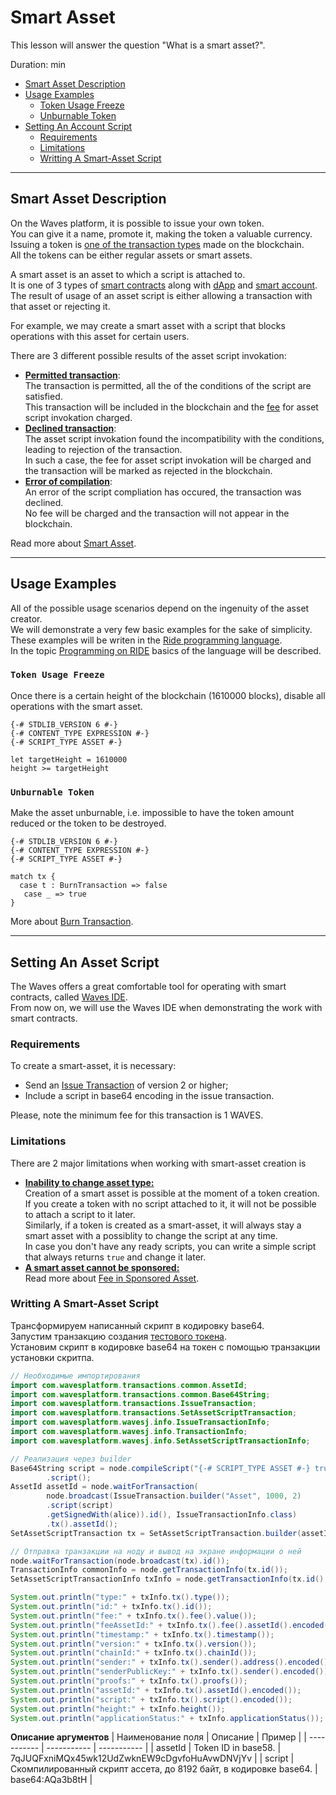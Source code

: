 # Smart Asset #

This lesson will answer the question "What is a smart asset?".

Duration: <span></span> min

 - [Smart Asset Description](#smart-asset-description)
 - [Usage Examples](#usage-example)
   - [Token Usage Freeze](#token-usage-freeze)
   - [Unburnable Token](#unburnable-token)
 - [Setting An Account Script](#setting-an-account-script)
   - [Requirements](#requirements)
   - [Limitations](#limitations)
   - [Writting A Smart-Asset Script](#writting-a-smart-asset-script)

--- 

## Smart Asset Description ##

On the Waves platform, it is possible to issue your own token.<br>
You can give it a name, promote it, making the token a valuable currency.<br>
Issuing a token is [one of the transaction types](#referencetotokenizationblockchainchapter) made on the blockchain.<br>
All the tokens can be either regular assets or smart assets.<br>

A smart asset is an asset to which a script is attached to.<br>
It is one of 3 types of [smart contracts](https://docs.waves.tech/en/building-apps/smart-contracts/waves-smart-contracts-overview) along with [dApp]() and [smart account]().<br>
The result of usage of an asset script is either allowing a transaction with that asset or rejecting it.<br>

For example, we may create a smart asset with a script that blocks operations with this asset for certain users.<br>

There are 3 different possible results of the asset script invokation:

- **<ins>Permitted transaction</ins>**:<br>
  The transaction is permitted, all the of the conditions of the script are satisfied.<br>
  This transaction will be included in the blockchain and the [fee](https://docs.waves.tech/en/building-apps/smart-contracts/what-is-smart-asset#smart-asset-fees) for asset script invokation charged.
- **<ins>Declined transaction</ins>**:<br>
  The asset script invokation found the incompatibility with the conditions, leading to rejection of the transaction.<br>
  In such a case, the fee for asset script invokation will be charged and the transaction will be marked as rejected in the blockchain.
- **<ins>Error of compilation</ins>**:<br>
  An error of the script compliation has occured, the transaction was declined.<br>
  No fee will be charged and the transaction will not appear in the blockchain.<br>

Read more about [Smart Asset](https://docs.waves.tech/en/building-apps/smart-contracts/what-is-smart-asset#asset-script).

---

## Usage Examples ##

All of the possible usage scenarios depend on the ingenuity of the asset creator.<br>
We will demonstrate a very few basic examples for the sake of simplicity.<br>
These examples will be writen in the [Ride programming language](https://docs.waves.tech/en/ride/).<br>
In the topic [Programming on RIDE]() basics of the language will be described.<br>

### `Token Usage Freeze` ###

Once there is a certain height of the blockchain (1610000 blocks), disable all operations with the smart asset. 

```
{-# STDLIB_VERSION 6 #-}
{-# CONTENT_TYPE EXPRESSION #-}
{-# SCRIPT_TYPE ASSET #-}

let targetHeight = 1610000
height >= targetHeight
```

### `Unburnable Token` ###

Make the asset unburnable, i.e. impossible to have the token amount reduced or the token to be destroyed.<br>

```
{-# STDLIB_VERSION 6 #-}
{-# CONTENT_TYPE EXPRESSION #-}
{-# SCRIPT_TYPE ASSET #-}

match tx {
  case t : BurnTransaction => false
   case _ => true
}
```

More about [Burn Transaction](https://docs.waves.tech/en/blockchain/transaction-type/burn-transaction).<br>

---

## Setting An Asset Script ##

The Waves offers a great comfortable tool for operating with smart contracts, called [Waves IDE](https://waves-ide.com/).<br>
From now on, we will use the Waves IDE when demonstrating the work with smart contracts.<br>

### Requirements ###
To create a smart-asset, it is necessary:

- Send an [Issue Transaction](https://docs.waves.tech/en/blockchain/transaction-type/issue-transaction) of version 2 or higher;
- Include a script in base64 encoding in the issue transaction.

Please, note the minimum fee for this transaction is 1 WAVES.<br>

### Limitations ###
There are 2 major limitations when working with smart-asset creation is

- **<ins>Inability to change asset type:</ins>**<br>
  Creation of a smart asset is possible at the moment of a token creation.<br>
  If you create a token with no script attached to it, it will not be possible to attach a script to it later.<br>
  Similarly, if a token is created as a smart-asset, it will always stay a smart asset with a possiblity to change the script at any time.<br>
  In case you don't have any ready scripts, you can write a simple script that always returns `true` and change it later.<br> 
- **<ins>A smart asset cannot be sponsored:</ins>**<br>
  Read more about [Fee in Sponsored Asset](https://docs.waves.tech/en/blockchain/transaction/transaction-fee#fee-in-sponsored-asset).


### Writting A Smart-Asset Script ###

<!-- #### `Set asset script transaction` #### -->

Трансформируем написанный скрипт в кодировку base64.<br>
Запустим транзакцию создания [тестового токена](#issue-transaction).<br>
Установим скрипт в кодировке base64 на токен с помощью транзакции установки скритпа.


```Java
// Необходимые импортирования
import com.wavesplatform.transactions.common.AssetId;
import com.wavesplatform.transactions.common.Base64String;
import com.wavesplatform.transactions.IssueTransaction;
import com.wavesplatform.transactions.SetAssetScriptTransaction;
import com.wavesplatform.wavesj.info.IssueTransactionInfo;
import com.wavesplatform.wavesj.info.TransactionInfo;
import com.wavesplatform.wavesj.info.SetAssetScriptTransactionInfo;

// Реализация через builder
Base64String script = node.compileScript("{-# SCRIPT_TYPE ASSET #-} true")
        .script();
AssetId assetId = node.waitForTransaction(
        node.broadcast(IssueTransaction.builder("Asset", 1000, 2)
        .script(script)
        .getSignedWith(alice)).id(), IssueTransactionInfo.class)
        .tx().assetId();
SetAssetScriptTransaction tx = SetAssetScriptTransaction.builder(assetId, script).getSignedWith(alice);

// Отправка транзакции на ноду и вывод на экране информации о ней
node.waitForTransaction(node.broadcast(tx).id());
TransactionInfo commonInfo = node.getTransactionInfo(tx.id());
SetAssetScriptTransactionInfo txInfo = node.getTransactionInfo(tx.id(), SetAssetScriptTransactionInfo.class);

System.out.println("type:" + txInfo.tx().type());
System.out.println("id:" + txInfo.tx().id());
System.out.println("fee:" + txInfo.tx().fee().value());
System.out.println("feeAssetId:" + txInfo.tx().fee().assetId().encoded());
System.out.println("timestamp:" + txInfo.tx().timestamp());
System.out.println("version:" + txInfo.tx().version());
System.out.println("chainId:" + txInfo.tx().chainId());
System.out.println("sender:" + txInfo.tx().sender().address().encoded());
System.out.println("senderPublicKey:" + txInfo.tx().sender().encoded());
System.out.println("proofs:" + txInfo.tx().proofs());
System.out.println("assetId:" + txInfo.tx().assetId().encoded());
System.out.println("script:" + txInfo.tx().script().encoded());
System.out.println("height:" + txInfo.height());
System.out.println("applicationStatus:" + txInfo.applicationStatus());

```


**Описание аргументов**
| Наименование поля | Описание | Пример |
| ----------- | ----------- | ----------- |
| assetId | Token ID in base58. | 7qJUQFxniMQx45wk12UdZwknEW9cDgvfoHuAvwDNVjYv |
| script | Cкомпилированный скрипт ассета, до 8192 байт, в кодировке base64. | base64:AQa3b8tH |
